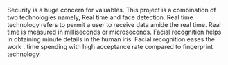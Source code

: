 Security is a huge concern for valuables.
This project is a combination of two technologies namely, Real time and face detection.
Real time technology refers to permit a user to receive data amide the real time. 
Real time is measured in milliseconds or microseconds. 
Facial recognition helps in obtaining minute details in the human iris. 
Facial recognition eases the work , time spending with high acceptance rate compared to fingerprint technology. 
